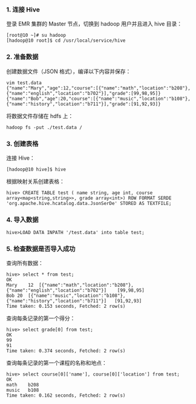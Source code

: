 ### 1. 连接 Hive
登录 EMR 集群的 Master 节点，切换到 hadoop 用户并且进入 hive 目录：

```
[root@10 ~]# su hadoop
[hadoop@10 root]$ cd /usr/local/service/hive
```

### 2. 准备数据
创建数据文件（JSON 格式），编译以下内容并保存：
```
vim test.data
{"name":"Mary","age":12,"course":[{"name":"math","location":"b208"},{"name":"english","location":"b702"}],"grade":[99,98,95]}
{"name":"Bob","age":20,"course":[{"name":"music","location":"b108"},{"name":"history","location":"b711"}],"grade":[91,92,93]}
```

将数据文件存储在 hdfs 上：
```
hadoop fs -put ./test.data /
```

### 3. 创建表格
连接 Hive：
```
[hadoop@10 hive]$ hive
```
    
根据映射关系创建表格：
```
hive> CREATE TABLE test ( name string, age int, course array<map<string,string>>, grade array<int>) ROW FORMAT SERDE 'org.apache.hive.hcatalog.data.JsonSerDe' STORED AS TEXTFILE;
```
### 4. 导入数据
```
hive>LOAD DATA INPATH '/test.data' into table test;
```
### 5. 检查数据是否导入成功
查询所有数据：
```
hive> select * from test;
OK
Mary	12	[{"name":"math","location":"b208"},{"name":"english","location":"b702"}]    [99,98,95]
Bob	20	[{"name":"music","location":"b108"},{"name":"history","location":"b711"}]   [91,92,93]
Time taken: 0.153 seconds, Fetched: 2 row(s)
```
查询每条记录的第一个得分：
```
hive> select grade[0] from test;
OK
99
91
Time taken: 0.374 seconds, Fetched: 2 row(s)
```
查询每条记录的第一个课程的名称和地点：
```
hive> select course[0]['name'], course[0]['location'] from test;
OK
math	b208
music	b108
Time taken: 0.162 seconds, Fetched: 2 row(s)
```

